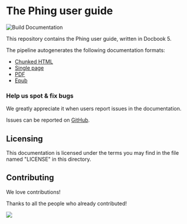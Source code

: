 # The Phing user guide

![Build Documentation](https://github.com/phingofficial/guide/workflows/Build%20Documentation/badge.svg?branch=main)

This repository contains the Phing user guide, written in Docbook 5.

The pipeline autogenerates the following documentation formats:

* [Chunked HTML](https://www.phing.info/guide/chunkhtml/)
* [Single page](https://www.phing.info/guide/hlhtml/)
* [PDF](https://www.phing.info/guide/hlpdf/manual.pdf)
* [Epub](https://www.phing.info/guide/epub/manual.epub)

### Help us spot & fix bugs

We greatly appreciate it when users report issues in the documentation.

Issues can be reported on [GitHub](https://github.com/phingofficial/guide/issues).

## Licensing

This documentation is licensed under the terms you may find in the file
named "LICENSE" in this directory.

## Contributing

We love contributions!

Thanks to all the people who already contributed!

<a href="https://github.com/phingofficial/guide/graphs/contributors">
  <img src="https://contributors-img.web.app/image?repo=phingofficial/guide" />
</a>

